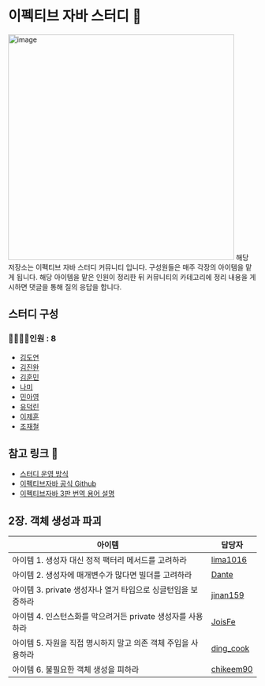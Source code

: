 # 이펙티브 자바 스터디 📝

<img width="458" alt="image" src="https://user-images.githubusercontent.com/53285909/207071799-fa8bf91e-6b77-44af-b384-3b035272fae7.png">
해당 저장소는 이펙티브 자바 스터디 커뮤니티 입니다. 구성원들은 매주 각장의 아이템을 맡게 됩니다. 
해당 아이템을 맡은 인원이 정리한 뒤 커뮤니티의 카테고리에 정리 내용을 게시하면 댓글을 통해 질의 응답을 합니다.   

## 스터디 구성
### 👩‍👩‍👧‍👦인원 : 8
- [김도연](https://github.com/chikeem90)
- [김진완](https://github.com/jinan159)
- [김훈민](https://github.com/bunsung92)
- [나미](https://github.com/gonami-gennnmja)
- [민아영](https://github.com/coalong)
- [유덕린](https://github.com/YuDeokRin)
- [이제훈](https://github.com/CoRock)
- [조재철](https://github.com/joisFe)

## 참고 링크 🔗

- [스터디 운영 방식](https://github.com/Study-2-Effective-Java/Effective-Java/discussions/1)
- [이펙티브자바 공식 Github](https://github.com/WegraLee/effective-java-3e-source-code)
- [이펙티브자바 3판 번역 용어 설명](https://docs.google.com/document/d/1Nw-_FJKre9x7Uy6DZ0NuAFyYUCjBPCpINxqrP0JFuXk/edit)

## 2장. 객체 생성과 파괴

| 아이템 | 담당자 |
| --- | --- |
| 아이템 1. 생성자 대신 정적 팩터리 메서드를 고려하라 | [lima1016](https://github.com/lima1016) |
| 아이템 2. 생성자에 매개변수가 많다면 빌더를 고려하라 | [Dante](https://github.com/YuDeokRin) |
| 아이템 3. private 생성자나 열거 타입으로 싱글턴임을 보증하라 | [jinan159](https://github.com/jinan159) |
| 아이템 4. 인스턴스화를 막으려거든 private 생성자를 사용하라 | [JoisFe](https://github.com/JoisFe) |
| 아이템 5. 자원을 직접 명시하지 말고 의존 객체 주입을 사용하라 | [ding_cook](https://github.com/bunsung92) |
| 아이템 6. 불필요한 객체 생성을 피하라 | [chikeem90](https://github.com/chikeem90) |
